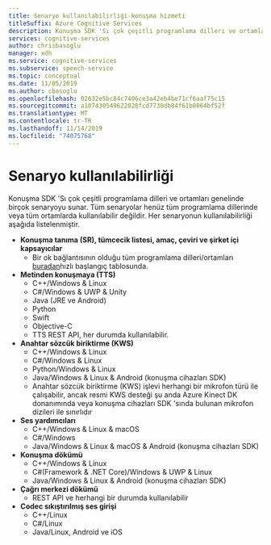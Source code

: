 ```yaml
---
title: Senaryo kullanılabilirliği-konuşma hizmeti
titleSuffix: Azure Cognitive Services
description: Konuşma SDK 'Sı çok çeşitli programlama dilleri ve ortamları genelinde birçok senaryoyu sunar. Tüm senaryolar henüz tüm programlama dillerinde veya tüm ortamlarda kullanılabilir değildir. Her senaryonun kullanılabilirliği aşağıda listelenmiştir.
services: cognitive-services
author: chrisbasoglu
manager: xdh
ms.service: cognitive-services
ms.subservice: speech-service
ms.topic: conceptual
ms.date: 11/05/2019
ms.author: cbasoglu
ms.openlocfilehash: 02632e5bc84c7406ce3a42eb4be71cf6aaf75c15
ms.sourcegitcommit: a107430549622028fcd7730db84f61b0064bf52f
ms.translationtype: MT
ms.contentlocale: tr-TR
ms.lasthandoff: 11/14/2019
ms.locfileid: "74075768"
---
```

# <a name="scenario-availability"></a>Senaryo kullanılabilirliği

Konuşma SDK 'Sı çok çeşitli programlama dilleri ve ortamları genelinde birçok senaryoyu sunar. Tüm senaryolar henüz tüm programlama dillerinde veya tüm ortamlarda kullanılabilir değildir. Her senaryonun kullanılabilirliği aşağıda listelenmiştir.

- **Konuşma tanıma (SR), tümcecik listesi, amaç, çeviri ve şirket içi kapsayıcılar**
  - Bir ok bağlantısının olduğu tüm programlama dilleri/ortamları <img src="media/index/link.jpg" height="15" width="15"></img> [buradan](https://aka.ms/csspeech)hızlı başlangıç tablosunda.
- **Metinden konuşmaya (TTS)**
  - C++/Windows & Linux
  - C#/Windows & UWP & Unity
  - Java (JRE ve Android)
  - Python
  - Swift
  - Objective-C
  - TTS REST API, her durumda kullanılabilir.
- **Anahtar sözcük biriktirme (KWS)**
  - C++/Windows & Linux
  - C#/Windows & Linux
  - Python/Windows & Linux
  - Java/Windows & Linux & Android (konuşma cihazları SDK)
  - Anahtar sözcük biriktirme (KWS) işlevi herhangi bir mikrofon türü ile çalışabilir, ancak resmi KWS desteği şu anda Azure Kinect DK donanımında veya konuşma cihazları SDK 'sında bulunan mikrofon dizileri ile sınırlıdır
- **Ses yardımcıları**
  - C++/Windows & Linux & macOS
  - C#/Windows
  - Java/Windows & Linux & macOS & Android (konuşma cihazları SDK)
- **Konuşma dökümü**
  - C++/Windows & Linux
  - C#(Framework & .NET Core)/Windows & UWP & Linux
  - Java/Windows & Linux & Android (konuşma cihazları SDK)
- **Çağrı merkezi dökümü**
  - REST API ve herhangi bir durumda kullanılabilir
- **Codec sıkıştırılmış ses girişi**
  - C++/Linux
  - C#/Linux
  - Java/Linux, Android ve iOS
